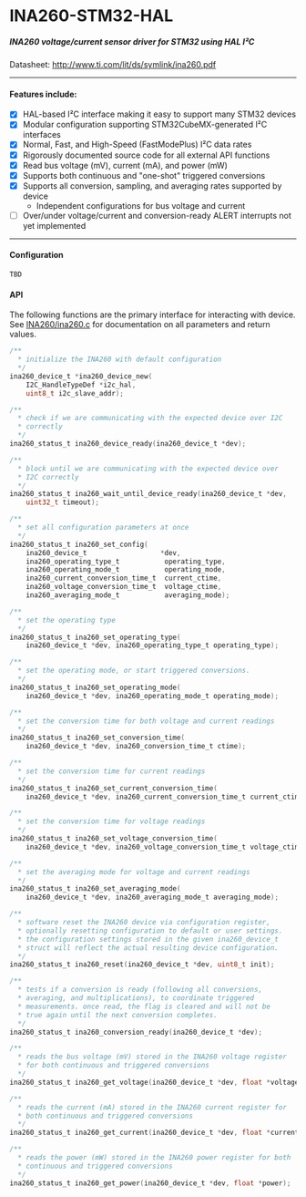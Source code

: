 # INA260-STM32-HAL
##### INA260 voltage/current sensor driver for STM32 using HAL I²C

Datasheet: http://www.ti.com/lit/ds/symlink/ina260.pdf

---

#### Features include:
- [x] HAL-based I²C interface making it easy to support many STM32 devices
- [x] Modular configuration supporting STM32CubeMX-generated I²C interfaces
- [x] Normal, Fast, and High-Speed (FastModePlus) I²C data rates
- [x] Rigorously documented source code for all external API functions
- [x] Read bus voltage (mV), current (mA), and power (mW)
- [x] Supports both continuous and "one-shot" triggered conversions
- [x] Supports all conversion, sampling, and averaging rates supported by device
   - Independent configurations for bus voltage and current
- [ ] Over/under voltage/current and conversion-ready ALERT interrupts not yet implemented

---

#### Configuration
`TBD`

#### API
The following functions are the primary interface for interacting with device. See [INA260/ina260.c](INA260/ina260.c) for documentation on all parameters and return values.

```C
/**
  * initialize the INA260 with default configuration
  */
ina260_device_t *ina260_device_new(
    I2C_HandleTypeDef *i2c_hal,
    uint8_t i2c_slave_addr);

/**
  * check if we are communicating with the expected device over I2C
  * correctly
  */
ina260_status_t ina260_device_ready(ina260_device_t *dev);

/**
  * block until we are communicating with the expected device over
  * I2C correctly
  */
ina260_status_t ina260_wait_until_device_ready(ina260_device_t *dev,
    uint32_t timeout);

/**
  * set all configuration parameters at once
  */
ina260_status_t ina260_set_config(
    ina260_device_t                  *dev,
    ina260_operating_type_t           operating_type,
    ina260_operating_mode_t           operating_mode,
    ina260_current_conversion_time_t  current_ctime,
    ina260_voltage_conversion_time_t  voltage_ctime,
    ina260_averaging_mode_t           averaging_mode);

/**
  * set the operating type
  */
ina260_status_t ina260_set_operating_type(
    ina260_device_t *dev, ina260_operating_type_t operating_type);

/**
  * set the operating mode, or start triggered conversions.
  */
ina260_status_t ina260_set_operating_mode(
    ina260_device_t *dev, ina260_operating_mode_t operating_mode);

/**
  * set the conversion time for both voltage and current readings
  */
ina260_status_t ina260_set_conversion_time(
    ina260_device_t *dev, ina260_conversion_time_t ctime);

/**
  * set the conversion time for current readings
  */
ina260_status_t ina260_set_current_conversion_time(
    ina260_device_t *dev, ina260_current_conversion_time_t current_ctime);

/**
  * set the conversion time for voltage readings
  */
ina260_status_t ina260_set_voltage_conversion_time(
    ina260_device_t *dev, ina260_voltage_conversion_time_t voltage_ctime);

/**
  * set the averaging mode for voltage and current readings
  */
ina260_status_t ina260_set_averaging_mode(
    ina260_device_t *dev, ina260_averaging_mode_t averaging_mode);

/**
  * software reset the INA260 device via configuration register,
  * optionally resetting configuration to default or user settings.
  * the configuration settings stored in the given ina260_device_t
  * struct will reflect the actual resulting device configuration.
  */
ina260_status_t ina260_reset(ina260_device_t *dev, uint8_t init);

/**
  * tests if a conversion is ready (following all conversions,
  * averaging, and multiplications), to coordinate triggered
  * measurements. once read, the flag is cleared and will not be
  * true again until the next conversion completes.
  */
ina260_status_t ina260_conversion_ready(ina260_device_t *dev);

/**
  * reads the bus voltage (mV) stored in the INA260 voltage register
  * for both continuous and triggered conversions
  */
ina260_status_t ina260_get_voltage(ina260_device_t *dev, float *voltage);

/**
  * reads the current (mA) stored in the INA260 current register for
  * both continuous and triggered conversions
  */
ina260_status_t ina260_get_current(ina260_device_t *dev, float *current);

/**
  * reads the power (mW) stored in the INA260 power register for both
  * continuous and triggered conversions
  */
ina260_status_t ina260_get_power(ina260_device_t *dev, float *power);
```
